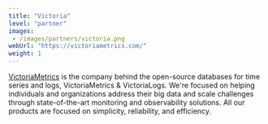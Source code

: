 ```yaml
---
title: "Victoria"
level: "partner"
images:
 - /images/partners/victoria.png
webUrl: "https://victoriametrics.com/"
weight: 1
---
```


[VictoriaMetrics](https://victoriametrics.com/) is the company behind the open-source databases for time series and logs, VictoriaMetrics & VictoriaLogs. We're focused on helping individuals and organizations address their big data and scale challenges through state-of-the-art monitoring and observability solutions. All our products are focused on simplicity, reliability, and efficiency.